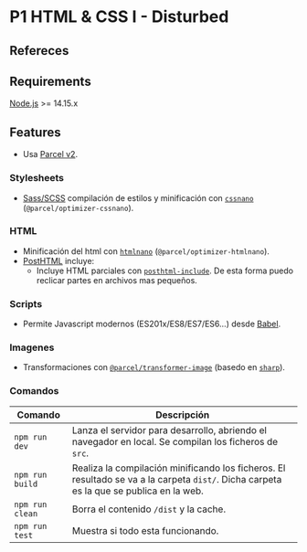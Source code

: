 # P1 HTML & CSS I - Disturbed

## Refereces

## Requirements

[Node.js](http://nodejs.org/) >= 14.15.x

## Features

- Usa [Parcel v2](https://parceljs.org).

### Stylesheets

- [Sass/SCSS](https://sass-lang.com) compilación de estilos y minificación con [`cssnano`](https://github.com/cssnano/cssnano) (`@parcel/optimizer-cssnano`).

### HTML

- Minificación del html con [`htmlnano`](https://github.com/posthtml/htmlnano) (`@parcel/optimizer-htmlnano`).
- [PostHTML](https://github.com/posthtml/posthtml) incluye:
  - Incluye HTML parciales con [`posthtml-include`](https://github.com/posthtml/posthtml-include). De esta forma puedo reclicar partes en archivos mas pequeños.

### Scripts

- Permite Javascript modernos (ES201x/ES8/ES7/ES6…) desde [Babel](https://babeljs.io/).

### Imagenes

- Transformaciones con [`@parcel/transformer-image`](https://parceljs.org/recipes/image/) (basedo en [`sharp`](https://sharp.pixelplumbing.com/)).

### Comandos

| Comando         | Descripción                                                                                                                             |
| --------------- | --------------------------------------------------------------------------------------------------------------------------------------- |
| `npm run dev`   | Lanza el servidor para desarrollo, abriendo el navegador en local. Se compilan los ficheros de `src`.                                   |
| `npm run build` | Realiza la compilación minificando los ficheros. El resultado se va a la carpeta `dist/`. Dicha carpeta es la que se publica en la web. |
| `npm run clean` | Borra el contenido `/dist` y la cache.                                                                                                  |
| `npm run test`  | Muestra si todo esta funcionando.                                                                                                       |
